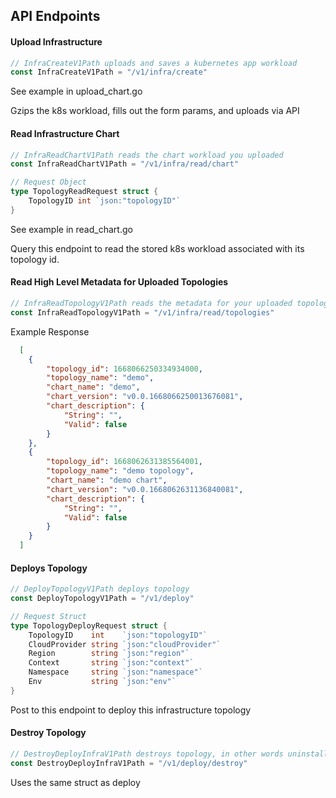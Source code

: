 ## API Endpoints

#### Upload Infrastructure

```go
// InfraCreateV1Path uploads and saves a kubernetes app workload
const InfraCreateV1Path = "/v1/infra/create"
```

See example in upload_chart.go

Gzips the k8s workload, fills out the form params, and uploads via API

#### Read Infrastructure Chart

```go
// InfraReadChartV1Path reads the chart workload you uploaded
const InfraReadChartV1Path = "/v1/infra/read/chart"

// Request Object
type TopologyReadRequest struct {
    TopologyID int `json:"topologyID"`
}
```

See example in read_chart.go

Query this endpoint to read the stored k8s workload associated with its topology id.

#### Read High Level Metadata for Uploaded Topologies

```go
// InfraReadTopologyV1Path reads the metadata for your uploaded topologies
const InfraReadTopologyV1Path = "/v1/infra/read/topologies"
```

Example Response
```json
  [
    {
        "topology_id": 1668066250334934000,
        "topology_name": "demo",
        "chart_name": "demo",
        "chart_version": "v0.0.1668066250013676081",
        "chart_description": {
            "String": "",
            "Valid": false
        }
    },
    {
        "topology_id": 1668062631385564001,
        "topology_name": "demo topology",
        "chart_name": "demo chart",
        "chart_version": "v0.0.1668062631136840081",
        "chart_description": {
            "String": "",
            "Valid": false
        }
    }
  ]
```

#### Deploys Topology

```go
// DeployTopologyV1Path deploys topology
const DeployTopologyV1Path = "/v1/deploy"

// Request Struct
type TopologyDeployRequest struct {
    TopologyID    int    `json:"topologyID"`
    CloudProvider string `json:"cloudProvider"`
    Region        string `json:"region"`
    Context       string `json:"context"`
    Namespace     string `json:"namespace"`
    Env           string `json:"env"`
}
```

Post to this endpoint to deploy this infrastructure topology

#### Destroy Topology

```go
// DestroyDeployInfraV1Path destroys topology, in other words uninstalls the app
const DestroyDeployInfraV1Path = "/v1/deploy/destroy"
```

Uses the same struct as deploy
